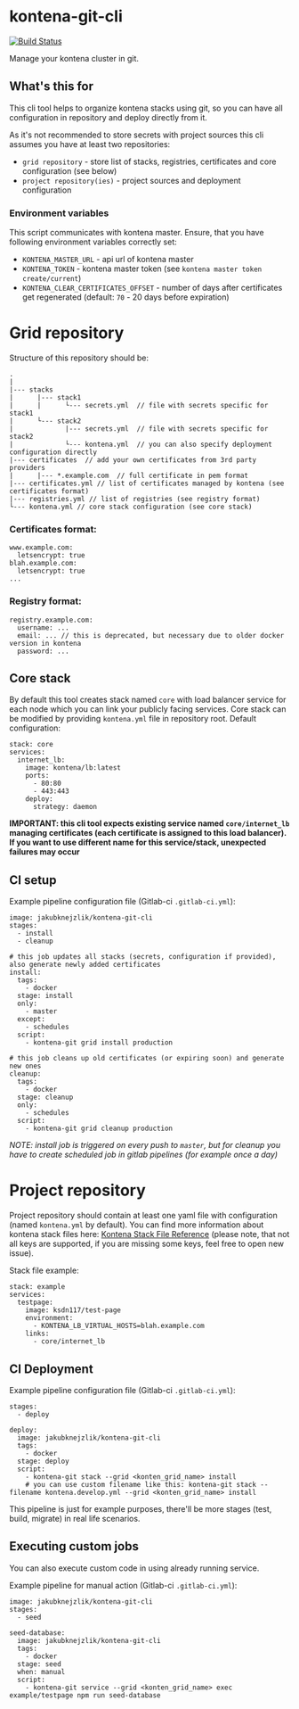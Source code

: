 # kontena-git-cli

[![Build Status](https://travis-ci.org/jakubknejzlik/kontena-git-cli.svg?branch=master)](https://travis-ci.org/jakubknejzlik/kontena-git-cli)

Manage your kontena cluster in git.

## What's this for

This cli tool helps to organize kontena stacks using git, so you can have all configuration in repository and deploy directly from it.

As it's not recommended to store secrets with project sources this cli assumes you have at least two repositories:

* `grid repository` - store list of stacks, registries, certificates and core configuration (see below)
* `project repository(ies)` - project sources and deployment configuration

### Environment variables

This script communicates with kontena master. Ensure, that you have following environment variables correctly set:

* `KONTENA_MASTER_URL` - api url of kontena master
* `KONTENA_TOKEN` - kontena master token (see `kontena master token create/current`)
* `KONTENA_CLEAR_CERTIFICATES_OFFSET` - number of days after certificates get regenerated (default: `70` - 20 days before expiration)

# Grid repository

Structure of this repository should be:

```
.
|
|--- stacks
|      |--- stack1
|      |      └--- secrets.yml  // file with secrets specific for stack1
|      └--- stack2
|             |--- secrets.yml  // file with secrets specific for stack2
|             └--- kontena.yml  // you can also specify deployment configuration directly
|--- certificates  // add your own certificates from 3rd party providers
|      |--- *.example.com  // full certificate in pem format
|--- certificates.yml // list of certificates managed by kontena (see certificates format)
|--- registries.yml // list of registries (see registry format)
└--- kontena.yml // core stack configuration (see core stack)
```

### Certificates format:

```
www.example.com:
  letsencrypt: true
blah.example.com:
  letsencrypt: true
...
```

### Registry format:

```
registry.example.com:
  username: ...
  email: ... // this is deprecated, but necessary due to older docker version in kontena
  password: ...
```

## Core stack

By default this tool creates stack named `core` with load balancer service for each node which you can link your publicly facing services. Core stack can be modified by providing `kontena.yml` file in repository root. Default configuration:

```
stack: core
services:
  internet_lb:
    image: kontena/lb:latest
    ports:
      - 80:80
      - 443:443
    deploy:
      strategy: daemon
```

**IMPORTANT: this cli tool expects existing service named `core/internet_lb` managing certificates (each certificate is assigned to this load balancer). If you want to use different name for this service/stack, unexpected failures may occur**

## CI setup

Example pipeline configuration file (Gitlab-ci `.gitlab-ci.yml`):

```
image: jakubknejzlik/kontena-git-cli
stages:
  - install
  - cleanup

# this job updates all stacks (secrets, configuration if provided), also generate newly added certificates
install:
  tags:
    - docker
  stage: install
  only:
    - master
  except:
    - schedules
  script:
    - kontena-git grid install production

# this job cleans up old certificates (or expiring soon) and generate new ones
cleanup:
  tags:
    - docker
  stage: cleanup
  only:
    - schedules
  script:
    - kontena-git grid cleanup production
```

_NOTE: install job is triggered on every push to `master`, but for cleanup you have to create scheduled job in gitlab pipelines (for example once a day)_

# Project repository

Project repository should contain at least one yaml file with configuration (named `kontena.yml` by default). You can find more information about kontena stack files here: [Kontena Stack File Reference](https://kontena.io/docs/using-kontena/stack-file.html) (please note, that not all keys are supported, if you are missing some keys, feel free to open new issue).

Stack file example:

```
stack: example
services:
  testpage:
    image: ksdn117/test-page
    environment:
      - KONTENA_LB_VIRTUAL_HOSTS=blah.example.com
    links:
      - core/internet_lb
```

## CI Deployment

Example pipeline configuration file (Gitlab-ci `.gitlab-ci.yml`):

```
stages:
  - deploy

deploy:
  image: jakubknejzlik/kontena-git-cli
  tags:
    - docker
  stage: deploy
  script:
    - kontena-git stack --grid <konten_grid_name> install
    # you can use custom filename like this: kontena-git stack --filename kontena.develop.yml --grid <konten_grid_name> install
```

This pipeline is just for example purposes, there'll be more stages (test, build, migrate) in real life scenarios.

## Executing custom jobs

You can also execute custom code in using already running service.

Example pipeline for manual action (Gitlab-ci `.gitlab-ci.yml`):

```
image: jakubknejzlik/kontena-git-cli
stages:
  - seed

seed-database:
  image: jakubknejzlik/kontena-git-cli
  tags:
    - docker
  stage: seed
  when: manual
  script:
    - kontena-git service --grid <konten_grid_name> exec example/testpage npm run seed-database
```
